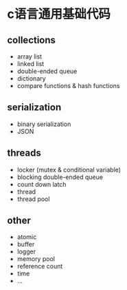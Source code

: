 # c语言通用基础代码

## collections

- array list
- linked list
- double-ended queue
- dictionary
- compare functions & hash functions

## serialization

- binary serialization
- JSON

## threads

- locker (mutex & conditional variable)
- blocking double-ended queue
- count down latch
- thread
- thread pool

## other

- atomic
- buffer
- logger
- memory pool
- reference count
- time
- ...
